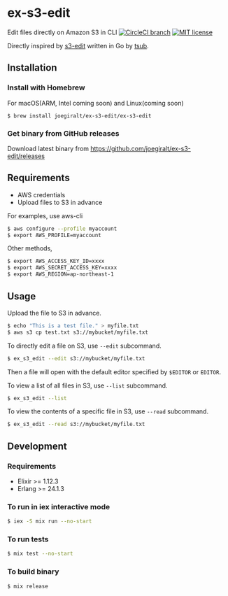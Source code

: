 # ex-s3-edit
Edit files directly on Amazon S3 in CLI
[![CircleCI branch](https://img.shields.io/circleci/project/github/joegiralt/ex-s3-edit/main.svg?style=flat-square)](https://circleci.com/gh/joegiralt/ex-s3-edit/tree/main)
[![MIT license](https://img.shields.io/github/license/joegiralt/ex-s3-edit.svg?style=flat-square)](https://github.com/joegiralt/ex-s3-edit/blob/main/LICENSE)

Directly inspired by [s3-edit](https://github.com/tsub/s3-edit) written in Go by [tsub](https://github.com/tsub).

## Installation

### Install with Homebrew

For macOS(ARM, Intel coming soon) and Linux(coming soon)

```
$ brew install joegiralt/ex-s3-edit/ex-s3-edit
```

### Get binary from GitHub releases

Download latest binary from https://github.com/joegiralt/ex-s3-edit/releases

## Requirements

* AWS credentials
* Upload files to S3 in advance

For examples, use aws-cli

```bash
$ aws configure --profile myaccount
$ export AWS_PROFILE=myaccount
```

Other methods,

```bash
$ export AWS_ACCESS_KEY_ID=xxxx
$ export AWS_SECRET_ACCESS_KEY=xxxx
$ export AWS_REGION=ap-northeast-1
```

## Usage

Upload the file to S3 in advance.

```bash
$ echo "This is a test file." > myfile.txt
$ aws s3 cp test.txt s3://mybucket/myfile.txt
```

To directly edit a file on S3, use `--edit` subcommand.

```bash
$ ex_s3_edit --edit s3://mybucket/myfile.txt
```
Then a file will open with the default editor specified by `$EDITOR` or `EDITOR`.

To view a list of all files in S3, use `--list` subcommand.

```bash
$ ex_s3_edit --list
```

To view the contents of a specific file in S3, use `--read` subcommand.

```bash
$ ex_s3_edit --read s3://mybucket/myfile.txt
```

## Development

### Requirements

* Elixir >= 1.12.3
* Erlang >= 24.1.3
### To run in iex interactive mode
```bash
$ iex -S mix run --no-start
```
### To run tests
```bash
$ mix test --no-start
```
### To build binary
```bash
$ mix release
```
